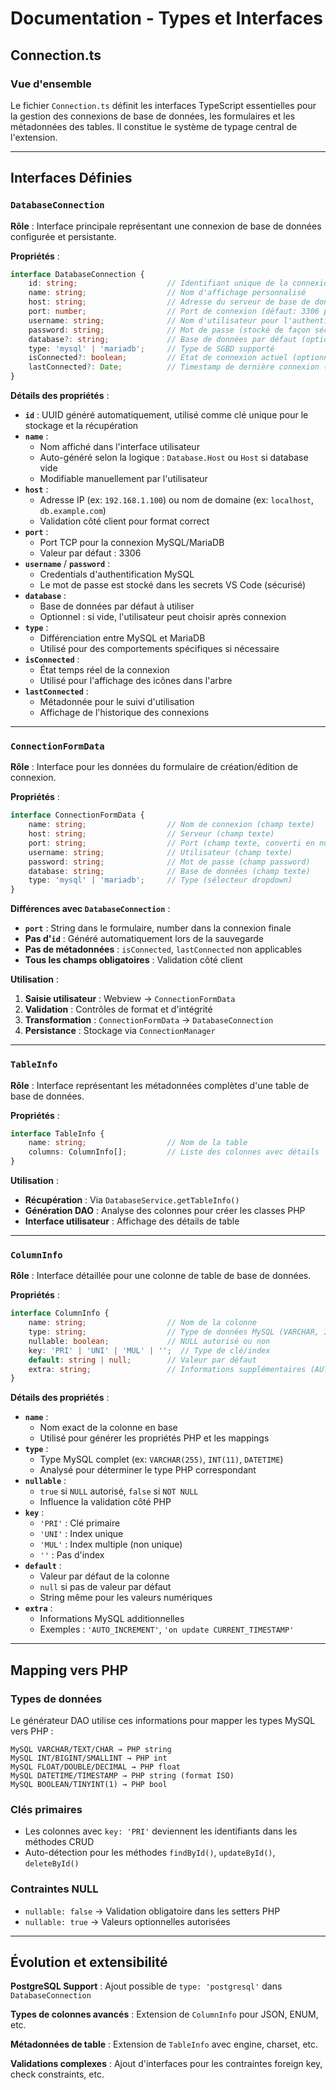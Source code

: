 # Documentation - Types et Interfaces

## Connection.ts

### Vue d'ensemble
Le fichier `Connection.ts` définit les interfaces TypeScript essentielles pour la gestion des connexions de base de données, les formulaires et les métadonnées des tables. Il constitue le système de typage central de l'extension.

---

## Interfaces Définies

### `DatabaseConnection`

**Rôle** : Interface principale représentant une connexion de base de données configurée et persistante.

**Propriétés** :

```typescript
interface DatabaseConnection {
    id: string;                    // Identifiant unique de la connexion
    name: string;                  // Nom d'affichage personnalisé
    host: string;                  // Adresse du serveur de base de données
    port: number;                  // Port de connexion (défaut: 3306 pour MySQL)
    username: string;              // Nom d'utilisateur pour l'authentification
    password: string;              // Mot de passe (stocké de façon sécurisée)
    database?: string;             // Base de données par défaut (optionnelle)
    type: 'mysql' | 'mariadb';     // Type de SGBD supporté
    isConnected?: boolean;         // État de connexion actuel (optionnel)
    lastConnected?: Date;          // Timestamp de dernière connexion (optionnel)
}
```

**Détails des propriétés** :

- **`id`** : UUID généré automatiquement, utilisé comme clé unique pour le stockage et la récupération
- **`name`** : 
  - Nom affiché dans l'interface utilisateur
  - Auto-généré selon la logique : `Database.Host` ou `Host` si database vide
  - Modifiable manuellement par l'utilisateur
- **`host`** : 
  - Adresse IP (ex: `192.168.1.100`) ou nom de domaine (ex: `localhost`, `db.example.com`)
  - Validation côté client pour format correct
- **`port`** : 
  - Port TCP pour la connexion MySQL/MariaDB
  - Valeur par défaut : 3306
- **`username`** / **`password`** :
  - Credentials d'authentification MySQL
  - Le mot de passe est stocké dans les secrets VS Code (sécurisé)
- **`database`** : 
  - Base de données par défaut à utiliser
  - Optionnel : si vide, l'utilisateur peut choisir après connexion
- **`type`** : 
  - Différenciation entre MySQL et MariaDB
  - Utilisé pour des comportements spécifiques si nécessaire
- **`isConnected`** : 
  - État temps réel de la connexion
  - Utilisé pour l'affichage des icônes dans l'arbre
- **`lastConnected`** :
  - Métadonnée pour le suivi d'utilisation
  - Affichage de l'historique des connexions

---

### `ConnectionFormData`

**Rôle** : Interface pour les données du formulaire de création/édition de connexion.

**Propriétés** :

```typescript
interface ConnectionFormData {
    name: string;                  // Nom de connexion (champ texte)
    host: string;                  // Serveur (champ texte)
    port: string;                  // Port (champ texte, converti en number)
    username: string;              // Utilisateur (champ texte)
    password: string;              // Mot de passe (champ password)
    database: string;              // Base de données (champ texte)
    type: 'mysql' | 'mariadb';     // Type (sélecteur dropdown)
}
```

**Différences avec `DatabaseConnection`** :

- **`port`** : String dans le formulaire, number dans la connexion finale
- **Pas d'`id`** : Généré automatiquement lors de la sauvegarde
- **Pas de métadonnées** : `isConnected`, `lastConnected` non applicables
- **Tous les champs obligatoires** : Validation côté client

**Utilisation** :
1. **Saisie utilisateur** : Webview → `ConnectionFormData`
2. **Validation** : Contrôles de format et d'intégrité
3. **Transformation** : `ConnectionFormData` → `DatabaseConnection`
4. **Persistance** : Stockage via `ConnectionManager`

---

### `TableInfo`

**Rôle** : Interface représentant les métadonnées complètes d'une table de base de données.

**Propriétés** :

```typescript
interface TableInfo {
    name: string;                  // Nom de la table
    columns: ColumnInfo[];         // Liste des colonnes avec détails
}
```

**Utilisation** :
- **Récupération** : Via `DatabaseService.getTableInfo()`
- **Génération DAO** : Analyse des colonnes pour créer les classes PHP
- **Interface utilisateur** : Affichage des détails de table

---

### `ColumnInfo`

**Rôle** : Interface détaillée pour une colonne de table de base de données.

**Propriétés** :

```typescript
interface ColumnInfo {
    name: string;                  // Nom de la colonne
    type: string;                  // Type de données MySQL (VARCHAR, INT, etc.)
    nullable: boolean;             // NULL autorisé ou non
    key: 'PRI' | 'UNI' | 'MUL' | '';  // Type de clé/index
    default: string | null;        // Valeur par défaut
    extra: string;                 // Informations supplémentaires (AUTO_INCREMENT, etc.)
}
```

**Détails des propriétés** :

- **`name`** : 
  - Nom exact de la colonne en base
  - Utilisé pour générer les propriétés PHP et les mappings
- **`type`** : 
  - Type MySQL complet (ex: `VARCHAR(255)`, `INT(11)`, `DATETIME`)
  - Analysé pour déterminer le type PHP correspondant
- **`nullable`** : 
  - `true` si `NULL` autorisé, `false` si `NOT NULL`
  - Influence la validation côté PHP
- **`key`** :
  - `'PRI'` : Clé primaire
  - `'UNI'` : Index unique  
  - `'MUL'` : Index multiple (non unique)
  - `''` : Pas d'index
- **`default`** :
  - Valeur par défaut de la colonne
  - `null` si pas de valeur par défaut
  - String même pour les valeurs numériques
- **`extra`** :
  - Informations MySQL additionnelles
  - Exemples : `'AUTO_INCREMENT'`, `'on update CURRENT_TIMESTAMP'`

---

## Mapping vers PHP

### Types de données
Le générateur DAO utilise ces informations pour mapper les types MySQL vers PHP :

```
MySQL VARCHAR/TEXT/CHAR → PHP string
MySQL INT/BIGINT/SMALLINT → PHP int  
MySQL FLOAT/DOUBLE/DECIMAL → PHP float
MySQL DATETIME/TIMESTAMP → PHP string (format ISO)
MySQL BOOLEAN/TINYINT(1) → PHP bool
```

### Clés primaires
- Les colonnes avec `key: 'PRI'` deviennent les identifiants dans les méthodes CRUD
- Auto-détection pour les méthodes `findById()`, `updateById()`, `deleteById()`

### Contraintes NULL
- `nullable: false` → Validation obligatoire dans les setters PHP
- `nullable: true` → Valeurs optionnelles autorisées

---

## Évolution et extensibilité

**PostgreSQL Support** : Ajout possible de `type: 'postgresql'` dans `DatabaseConnection`

**Types de colonnes avancés** : Extension de `ColumnInfo` pour JSON, ENUM, etc.

**Métadonnées de table** : Extension de `TableInfo` avec engine, charset, etc.

**Validations complexes** : Ajout d'interfaces pour les contraintes foreign key, check constraints, etc.
